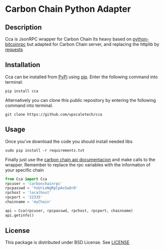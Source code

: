Carbon Chain Python Adapter
=========


Description
-----------

Cca is JsonRPC wrapper for Carbon Chain
Its heavy based on [python-bitcoinrpc](https://github.com/jgarzik/python-bitcoinrpc)
but adapted for Carbon Chain server, and replacing the httplib by
[requests](http://docs.python-requests.org/en/master/)

Installation
----------

Cca can be installed from
[PyPi](https://pypi.python.org/pypi) using
[pip](https://pypi.python.org/pypi/pip). Enter the following command
into terminal:

    pip install cca

Alternatively you can clone this public repository by entering the following
command into terminal.

    git clone https://github.com/upscaletech/cca

Usage
-------

Once you've download the code you should install needed libs

    sudo pip install -r requirements.txt

Finally just use the [carbon chain api documentacion](http://www.carbonchain.com/developers/json-rpc-api/) and make calls to the wrapper.
Remember to replace the rpc variables with the information of your specific chain

```python
from Cca import Cca
rpcuser = 'carbonchainrpc'
rpcpasswd = 'YoUrLoNgRpCpAsSwOrD'
rpchost = 'localhost'
rpcport = '22335'
chainname = 'myChain'

api = Cca(rpcuser, rpcpasswd, rpchost, rpcport, chainname)
api.getinfo()
```

License
-------

This package is distributed under BSD License.
See [LICENSE](https://github.com/upscaletech/cca/blob/master/LICENSE)
